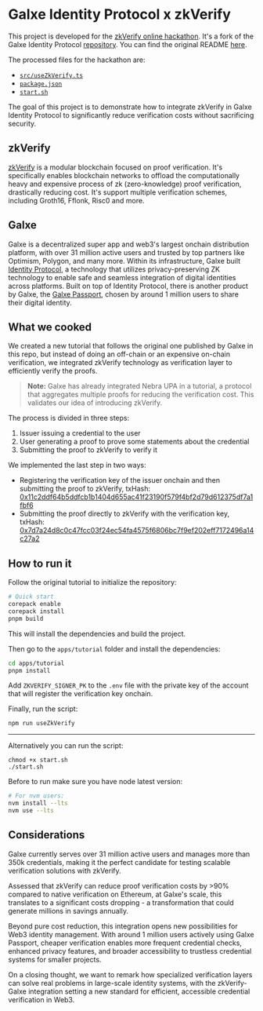 # Galxe Identity Protocol x zkVerify

This project is developed for the [zkVerify online hackathon](https://zkverify-zk-application-and-infrastructure-buildin.devfolio.co/overview). It's a fork of the Galxe Identity Protocol [repository](https://github.com/galxe-identity-protocol/tutorial). You can find the original README [here](README-ORIGINAL.md).

The processed files for the hackathon are:

- [`src/useZkVerify.ts`](apps/tutorial/src/useZkVerify.ts)
- [`package.json`](apps/tutorial/package.json)
- [`start.sh`](start.sh)

The goal of this project is to demonstrate how to integrate zkVerify in Galxe Identity Protocol to significantly reduce verification costs without sacrificing security.

## zkVerify

[zkVerify](https://zkverify.io/) is a modular blockchain focused on proof verification. It's specifically enables blockchain networks to offload the computationally heavy and expensive process of zk (zero-knowledge) proof verification, drastically reducing cost. It's support multiple verification schemes, including Groth16, Fflonk, Risc0 and more.

## Galxe

Galxe is a decentralized super app and web3's largest onchain distribution platform, with over 31 million active users and trusted by top partners like Optimism, Polygon, and many more.
Within its infrastructure, Galxe built [Identity Protocol](https://www.galxe.com/identity), a technology that utilizes privacy-preserving ZK technology to enable safe and seamless integration of digital identities across platforms.
Built on top of Identity Protocol, there is another product by Galxe, the [Galxe Passport](https://www.galxe.com/passport), chosen by around 1 million users to share their digital identity.

## What we cooked

We created a new tutorial that follows the original one published by Galxe in this repo, but instead of doing an off-chain or an expensive on-chain verification, we integrated zkVerify technology as verification layer to efficiently verify the proofs.

> **Note:** Galxe has already integrated Nebra UPA in a tutorial, a protocol that aggregates multiple proofs for reducing the verification cost. This validates our idea of introducing zkVerify.

The process is divided in three steps:

1. Issuer issuing a credential to the user
2. User generating a proof to prove some statements about the credential
3. Submitting the proof to zkVerify to verify it

We implemented the last step in two ways:

- Registering the verification key of the issuer onchain and then submitting the proof to zkVerify, txHash: [0x11c2ddf64b5ddfcb1b1404d655ac41f23190f579f4bf2d79d612375df7a1fbf6](https://zkverify-explorer.zeeve.net/extrinsics/0x11c2ddf64b5ddfcb1b1404d655ac41f23190f579f4bf2d79d612375df7a1fbf6)
- Submitting the proof directly to zkVerify with the verification key, txHash: [0x7d7a24d8c0c47fcc03f24ec54fa4575f6806bc7f9ef202eff7172496a14c27a2](https://zkverify-explorer.zeeve.net/extrinsics/0x7d7a24d8c0c47fcc03f24ec54fa4575f6806bc7f9ef202eff7172496a14c27a2)

## How to run it

Follow the original tutorial to initialize the repository:

```bash
# Quick start
corepack enable
corepack install
pnpm build
```

This will install the dependencies and build the project.

Then go to the `apps/tutorial` folder and install the dependencies:

```bash
cd apps/tutorial
pnpm install
```

Add `ZKVERIFY_SIGNER_PK` to the `.env` file with the private key of the account that will register the verification key onchain.

Finally, run the script:

```bash
npm run useZkVerify
```
---
Alternatively you can run the script:
```
chmod +x start.sh
./start.sh
```

Before to run make sure you have node latest version:
```bash
# For nvm users:
nvm install --lts
nvm use --lts
```


## Considerations

Galxe currently serves over 31 million active users and manages more than 350k credentials, making it the perfect candidate for testing scalable verification solutions with zkVerify.

Assessed that zkVerify can reduce proof verification costs by >90% compared to native verification on Ethereum, at Galxe's scale, this translates to a significant costs dropping - a transformation that could generate millions in savings annually.

Beyond pure cost reduction, this integration opens new possibilities for Web3 identity management. With around 1 million users actively using Galxe Passport, cheaper verification enables more frequent credential checks, enhanced privacy features, and broader accessibility to trustless credential systems for smaller projects.

On a closing thought, we want to remark how specialized verification layers can solve real problems in large-scale identity systems, with the zkVerify-Galxe integration setting a new standard for efficient, accessible credential verification in Web3.
